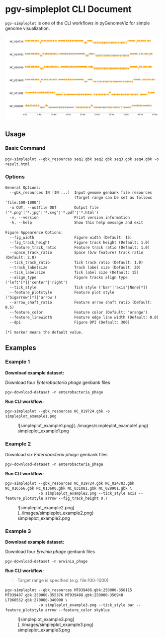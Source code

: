 # pgv-simpleplot CLI Document

`pgv-simpleplot` is one of the CLI workflows in pyGenomeViz for simple genome visualization.

![simpleplot_example2.png](../images/simpleplot_example2.png)

## Usage

### Basic Command

    pgv-simpleplot --gbk_resources seq1.gbk seq2.gbk seq3.gbk seq4.gbk -o result.html

### Options

    General Options:
      --gbk_resources IN [IN ...]  Input genome genbank file resources
                                   (Target range can be set as follows 'file:100-1000')
      -o OUT, --outfile OUT        Output file ('*.png'|'*.jpg'|'*.svg'|'*.pdf'|'*.html')
      -v, --version                Print version information
      -h, --help                   Show this help message and exit

    Figure Appearence Options:
      --fig_width                  Figure width (Default: 15)
      --fig_track_height           Figure track height (Default: 1.0)
      --feature_track_ratio        Feature track ratio (Default: 1.0)
      --space_track_ratio          Space (b/w feature) track ratio (Default: 2.0)
      --tick_track_ratio           Tick track ratio (Default: 1.0)
      --track_labelsize            Track label size (Default: 20)
      --tick_labelsize             Tick label size (Default: 15)
      --align_type                 Figure tracks align type ('left'[*]|'center'|'right')
      --tick_style                 Tick style ('bar'|'axis'|None[*])
      --feature_plotstyle          Feature plot style ('bigarrow'[*]|'arrow')
      --arrow_shaft_ratio          Feature arrow shaft ratio (Default: 0.5)
      --feature_color              Feature color (Default: 'orange')
      --feature_linewidth          Feature edge line width (Default: 0.0)
      --dpi                        Figure DPI (Default: 300)

    [*] marker means the default value.

## Examples

### Example 1

**Download example dataset:**

Download four *Enterobacteria phage* genbank files

    pgv-download-dataset -n enterobacteria_phage

**Run CLI workflow:**

    pgv-simpleplot --gbk_resources NC_019724.gbk -o simpleplot_example1.png

<figure markdown>
  ![simpleplot_example1.png](../images/simpleplot_example1.png)
  <figcaption>simpleplot_example1.png</figcaption>
</figure>

### Example 2

Download six *Enterobacteria phage* genbank files

    pgv-download-dataset -n enterobacteria_phage

**Run CLI workflow:**

    pgv-simpleplot --gbk_resources NC_019724.gbk NC_024783.gbk NC_016566.gbk NC_013600.gbk NC_031081.gbk NC_028901.gbk \
                   -o simpleplot_example2.png --tick_style axis --feature_plotstyle arrow --fig_track_height 0.7

<figure markdown>
  ![simpleplot_example2.png](../images/simpleplot_example2.png)
  <figcaption>simpleplot_example2.png</figcaption>
</figure>

### Example 3

**Download example dataset:**

Download four *Erwinia phage* genbank files

    pgv-download-dataset -n erwinia_phage

**Run CLI workflow:**

> Target range is specified (e.g. file:100-1000)

    pgv-simpleplot --gbk_resources MT939486.gbk:250000-358115 MT939487.gbk:250000-355376 MT939488.gbk:250000-356948 LT960552.gbk:270000-340000 \
                   -o simpleplot_example3.png --tick_style bar --feature_plotstyle arrow --feature_color skyblue

<figure markdown>
  ![simpleplot_example3.png](../images/simpleplot_example3.png)
  <figcaption>simpleplot_example3.png</figcaption>
</figure>
